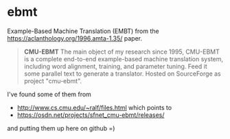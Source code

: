 # ebmt
Example-Based Machine Translation (EMBT) from the https://aclanthology.org/1996.amta-1.35/ paper.

> **CMU-EBMT**
> The main object of my research since 1995, CMU-EBMT is a complete end-to-end example-based machine translation system, including word alignment, training, and parameter tuning. Feed it some parallel text to generate a translator.
> Hosted on SourceForge as project "cmu-ebmt".

I've found some of them from

- http://www.cs.cmu.edu/~ralf/files.html which points to
- https://osdn.net/projects/sfnet_cmu-ebmt/releases/

and putting them up here on github =)



